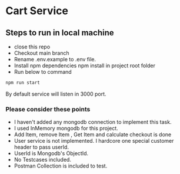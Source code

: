 # Cart Service

## Steps to run in local machine
- close this repo
- Checkout main branch
- Rename .env.example to .env file.
- Install npm dependencies npm install in project root folder
- Run below to command 

```bash
npm run start
```

By default service will listen in 3000 port.

### Please consider these points
- I haven't added any mongodb connection to implement this task.
- I used InMemory mongodb for this project.
- Add Item, remove Item , Get Item and calculate checkout is done
- User service is not implemented. I hardcore one special customer header to pass userId.
- UserId is Mongodb's ObjectId.
- No Testcases included.
- Postman Collection is included to test.



